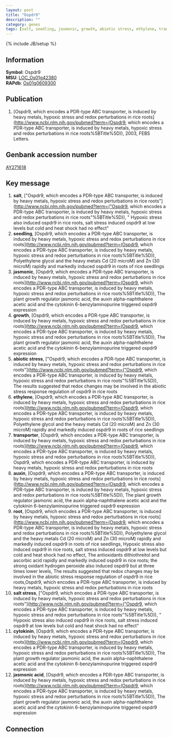 ```yaml
---
layout: post
title: "Ospdr9"
description: ""
category: genes
tags: [salt, seedling, jasmonic, growth, abiotic stress, ethylene, transporter, auxin, root, salt stress, cytokinin, jasmonic acid]
---
```

{% include JB/setup %}

## Information
__Symbol__: Ospdr9  
__MSU__: [LOC_Os01g42380](http://rice.plantbiology.msu.edu/cgi-bin/ORF_infopage.cgi?orf=LOC_Os01g42380)  
__RAPdb__: [Os01g0609300](http://rapdb.dna.affrc.go.jp/viewer/gbrowse_details/irgsp1?name=Os01g0609300)  

## Publication
1. [Ospdr9, which encodes a PDR-type ABC transporter, is induced by heavy metals, hypoxic stress and redox perturbations in rice roots](http://www.ncbi.nlm.nih.gov/pubmed?term=(Ospdr9, which encodes a PDR-type ABC transporter, is induced by heavy metals, hypoxic stress and redox perturbations in rice roots%5BTitle%5D)), 2003, FEBS Letters.

## Genbank accession number
[AY271618](http://www.ncbi.nlm.nih.gov/nuccore/AY271618)

## Key message
1. __salt__, ["Ospdr9, which encodes a PDR-type ABC transporter, is induced by heavy metals, hypoxic stress and redox perturbations in rice roots"](http://www.ncbi.nlm.nih.gov/pubmed?term=("Ospdr9, which encodes a PDR-type ABC transporter, is induced by heavy metals, hypoxic stress and redox perturbations in rice roots"%5BTitle%5D)), " Hypoxic stress also induced ospdr9 in rice roots, salt stress induced ospdr9 at low levels but cold and heat shock had no effect"
2. __seedling__, [Ospdr9, which encodes a PDR-type ABC transporter, is induced by heavy metals, hypoxic stress and redox perturbations in rice roots](http://www.ncbi.nlm.nih.gov/pubmed?term=(Ospdr9, which encodes a PDR-type ABC transporter, is induced by heavy metals, hypoxic stress and redox perturbations in rice roots%5BTitle%5D)),  Polyethylene glycol and the heavy metals Cd (20 microM) and Zn (30 microM) rapidly and markedly induced ospdr9 in roots of rice seedlings
3. __jasmonic__, [Ospdr9, which encodes a PDR-type ABC transporter, is induced by heavy metals, hypoxic stress and redox perturbations in rice roots](http://www.ncbi.nlm.nih.gov/pubmed?term=(Ospdr9, which encodes a PDR-type ABC transporter, is induced by heavy metals, hypoxic stress and redox perturbations in rice roots%5BTitle%5D)),  The plant growth regulator jasmonic acid, the auxin alpha-naphthalene acetic acid and the cytokinin 6-benzylaminopurine triggered ospdr9 expression
4. __growth__, [Ospdr9, which encodes a PDR-type ABC transporter, is induced by heavy metals, hypoxic stress and redox perturbations in rice roots](http://www.ncbi.nlm.nih.gov/pubmed?term=(Ospdr9, which encodes a PDR-type ABC transporter, is induced by heavy metals, hypoxic stress and redox perturbations in rice roots%5BTitle%5D)),  The plant growth regulator jasmonic acid, the auxin alpha-naphthalene acetic acid and the cytokinin 6-benzylaminopurine triggered ospdr9 expression
5. __abiotic stress__, ["Ospdr9, which encodes a PDR-type ABC transporter, is induced by heavy metals, hypoxic stress and redox perturbations in rice roots"](http://www.ncbi.nlm.nih.gov/pubmed?term=("Ospdr9, which encodes a PDR-type ABC transporter, is induced by heavy metals, hypoxic stress and redox perturbations in rice roots"%5BTitle%5D)),  The results suggested that redox changes may be involved in the abiotic stress response regulation of ospdr9 in rice roots
6. __ethylene__, [Ospdr9, which encodes a PDR-type ABC transporter, is induced by heavy metals, hypoxic stress and redox perturbations in rice roots](http://www.ncbi.nlm.nih.gov/pubmed?term=(Ospdr9, which encodes a PDR-type ABC transporter, is induced by heavy metals, hypoxic stress and redox perturbations in rice roots%5BTitle%5D)),  Polyethylene glycol and the heavy metals Cd (20 microM) and Zn (30 microM) rapidly and markedly induced ospdr9 in roots of rice seedlings
7. __transporter__, [Ospdr9, which encodes a PDR-type ABC transporter, is induced by heavy metals, hypoxic stress and redox perturbations in rice roots](http://www.ncbi.nlm.nih.gov/pubmed?term=(Ospdr9, which encodes a PDR-type ABC transporter, is induced by heavy metals, hypoxic stress and redox perturbations in rice roots%5BTitle%5D)), Ospdr9, which encodes a PDR-type ABC transporter, is induced by heavy metals, hypoxic stress and redox perturbations in rice roots
8. __auxin__, [Ospdr9, which encodes a PDR-type ABC transporter, is induced by heavy metals, hypoxic stress and redox perturbations in rice roots](http://www.ncbi.nlm.nih.gov/pubmed?term=(Ospdr9, which encodes a PDR-type ABC transporter, is induced by heavy metals, hypoxic stress and redox perturbations in rice roots%5BTitle%5D)),  The plant growth regulator jasmonic acid, the auxin alpha-naphthalene acetic acid and the cytokinin 6-benzylaminopurine triggered ospdr9 expression
9. __root__, [Ospdr9, which encodes a PDR-type ABC transporter, is induced by heavy metals, hypoxic stress and redox perturbations in rice roots](http://www.ncbi.nlm.nih.gov/pubmed?term=(Ospdr9, which encodes a PDR-type ABC transporter, is induced by heavy metals, hypoxic stress and redox perturbations in rice roots%5BTitle%5D)),  Polyethylene glycol and the heavy metals Cd (20 microM) and Zn (30 microM) rapidly and markedly induced ospdr9 in roots of rice seedlings, Hypoxic stress also induced ospdr9 in rice roots, salt stress induced ospdr9 at low levels but cold and heat shock had no effect, The antioxidants dithiothreitol and ascorbic acid rapidly and markedly induced ospdr9 in rice roots; the strong oxidant hydrogen peroxide also induced ospdr9 but at three times lower levels, The results suggested that redox changes may be involved in the abiotic stress response regulation of ospdr9 in rice roots,Ospdr9, which encodes a PDR-type ABC transporter, is induced by heavy metals, hypoxic stress and redox perturbations in rice roots
10. __salt stress__, ["Ospdr9, which encodes a PDR-type ABC transporter, is induced by heavy metals, hypoxic stress and redox perturbations in rice roots"](http://www.ncbi.nlm.nih.gov/pubmed?term=("Ospdr9, which encodes a PDR-type ABC transporter, is induced by heavy metals, hypoxic stress and redox perturbations in rice roots"%5BTitle%5D)), " Hypoxic stress also induced ospdr9 in rice roots, salt stress induced ospdr9 at low levels but cold and heat shock had no effect"
11. __cytokinin__, [Ospdr9, which encodes a PDR-type ABC transporter, is induced by heavy metals, hypoxic stress and redox perturbations in rice roots](http://www.ncbi.nlm.nih.gov/pubmed?term=(Ospdr9, which encodes a PDR-type ABC transporter, is induced by heavy metals, hypoxic stress and redox perturbations in rice roots%5BTitle%5D)),  The plant growth regulator jasmonic acid, the auxin alpha-naphthalene acetic acid and the cytokinin 6-benzylaminopurine triggered ospdr9 expression
12. __jasmonic acid__, [Ospdr9, which encodes a PDR-type ABC transporter, is induced by heavy metals, hypoxic stress and redox perturbations in rice roots](http://www.ncbi.nlm.nih.gov/pubmed?term=(Ospdr9, which encodes a PDR-type ABC transporter, is induced by heavy metals, hypoxic stress and redox perturbations in rice roots%5BTitle%5D)),  The plant growth regulator jasmonic acid, the auxin alpha-naphthalene acetic acid and the cytokinin 6-benzylaminopurine triggered ospdr9 expression

## Connection


